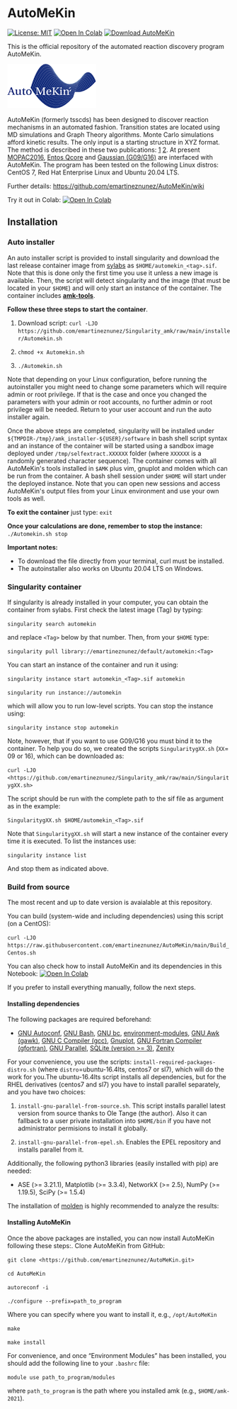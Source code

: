 # AutoMeKin

[![License: MIT](https://img.shields.io/badge/License-MIT-yellow.svg)](https://opensource.org/licenses/MIT) [![Open In Colab](https://colab.research.google.com/assets/colab-badge.svg)](https://colab.research.google.com/github/emartineznunez/AutoMeKin/blob/main/AutoMeKin.ipynb) [![Download AutoMeKin](https://img.shields.io/sourceforge/dm/automekin.svg)](https://sourceforge.net/projects/automekin/files/latest/download)

This is the official repository of the automated reaction discovery program AutoMeKin.

<p align="left">
   <img src="logo.png" alt="alt text" width="200" height="100">
</p>


AutoMeKin (formerly tsscds) has been designed to discover reaction mechanisms in an automated fashion. Transition states are located using MD simulations and Graph Theory algorithms. Monte Carlo simulations afford kinetic results. The only input is a starting structure in XYZ format. The method is described in these two publications: [1](https://onlinelibrary.wiley.com/doi/abs/10.1002/jcc.23790) [2](https://pubs.rsc.org/en/content/articlelanding/2015/cp/c5cp02175h#!divAbstract). At present [MOPAC2016](https://github.com/openmopac/mopac), [Entos Qcore](https://software.entos.ai/qcore/documentation/) and [Gaussian (G09/G16)](https://gaussian.com/) are interfaced with AutoMeKin. The program has been tested on the following Linux distros: CentOS 7, Red Hat Enterprise Linux and Ubuntu 20.04 LTS.


Further details: https://github.com/emartineznunez/AutoMeKin/wiki

Try it out in Colab: 
[![Open In Colab](https://colab.research.google.com/assets/colab-badge.svg)](https://colab.research.google.com/github/emartineznunez/AutoMeKin/blob/main/AutoMeKin.ipynb)

## Installation

### Auto installer 
An auto installer script is provided to install singularity and
download the last release container image from [sylabs](https://cloud.sylabs.io/library/emartineznunez/default/automekin) as
`$HOME/automekin_<tag>.sif`. Note that this is done only the first time
you use it unless a new image is available. Then, the script will detect
singularity and the image (that must be located in your `$HOME`) and will
only start an instance of the container. The container includes
**[amk-tools](https://github.com/dgarayr/amk_tools)**. 

**Follow these three steps to start the container**.

1. Download script: `curl -LJO https://github.com/emartineznunez/Singularity_amk/raw/main/installer/Automekin.sh`

3. `chmod +x Automekin.sh`

3. `./Automekin.sh`

Note that depending on your Linux configuration, before running the
autoinstaller you might need to change some parameters which will
require admin or root privilege. If that is the case and once you
changed the parameters with your admin or root accounts, no further
admin or root privilege will be needed. Return to your user account and
run the auto installer again.

Once the above steps are completed, singularity will be installed
under `${TMPDIR-/tmp}/amk_installer-${USER}/software` in bash shell script
syntax and an instance of the container will be started using a sandbox
image deployed under `/tmp/selfextract.XXXXXX` folder (where `XXXXXX` is a
randomly generated character sequence). The container comes with all
AutoMeKin's tools installed in `$AMK` plus vim, gnuplot and molden which
can be run from the container. A bash shell session under `$HOME` will
start under the deployed instance. Note that you can open new sessions
and access AutoMeKin's output files from your Linux environment and use
your own tools as well.

**To exit the container** just type: `exit`

**Once your calculations are done, remember to stop the instance:** `./Automekin.sh stop`

**Important notes:**

- To download the file directly from your terminal, curl must be installed.
- The autoinstaller also works on Ubuntu 20.04 LTS on Windows.

### Singularity container 
If singularity is already installed in your
computer, you can obtain the container from sylabs. First check the
latest image (Tag) by typing: 

`singularity search automekin`

and replace `<Tag>` below by that number.
Then, from your `$HOME` type: 

`singularity pull library://emartineznunez/default/automekin:<Tag>` 

You can start an instance of the container and run it using:

`singularity instance start automekin_<Tag>.sif automekin` 

`singularity run instance://automekin`

which will allow you to run low-level scripts. You can stop the instance
using:

`singularity instance stop automekin`

Note, however, that if you want to use G09/G16 you must bind it to the
container. To help you do so, we created the scripts `SingularitygXX.sh`
(`XX`= 09 or 16), which can be downloaded as:

`curl -LJO
<https://github.com/emartineznunez/Singularity_amk/raw/main/SingularitygXX.sh>`

The script should be run with the complete path to the sif file as
argument as in the example:

`SingularitygXX.sh $HOME/automekin_<Tag>.sif`

Note that `SingularitygXX.sh` will start a new instance of the container
every time it is executed. To list the instances use:

`singularity instance list`

And stop them as indicated above.

### Build from source 

The most recent and up to date version is avaialable at this repository.

You can build (system-wide and including dependencies) using this script (on a CentOS):

`curl -LJO
https://raw.githubusercontent.com/emartineznunez/AutoMeKin/main/Build_Centos.sh`

You can also check how to install AutoMeKin and its dependencies in this Notebook: [![Open In Colab](https://colab.research.google.com/assets/colab-badge.svg)](https://colab.research.google.com/github/emartineznunez/AutoMeKin/blob/main/AutoMeKin.ipynb)

If you prefer to install everything manually, follow the next steps.

#### Installing dependencies 
The following packages are required beforehand:

- [GNU Autoconf](https://www.gnu.org/software/autoconf/), [GNU Bash](https://www.gnu.org/software/bash/), [GNU bc](https://www.gnu.org/software/bc/), [environment-modules](https://github.com/cea-hpc/modules), [GNU Awk (gawk)](https://www.gnu.org/software/gawk/), [GNU C Compiler (gcc)](https://gcc.gnu.org/), [Gnuplot](http://www.gnuplot.info/), [GNU Fortran Compiler (gfortran)](https://gcc.gnu.org/wiki/GFortran), [GNU Parallel](https://www.gnu.org/software/bash/manual/html_node/GNU-Parallel.html), [SQLite (version \>= 3)](https://www.sqlite.org/index.html), [Zenity](https://wiki.gnome.org/Projects/Zenity)

For your convenience, you use the scripts: `install-required-packages-distro.sh` (where `distro`=ubuntu-16.4lts,
centos7 or sl7), which will do the work for you.The ubuntu-16.4lts
script installs all dependencies, but for the RHEL derivatives (centos7
and sl7) you have to install parallel separately, and you have two
choices:

1. `install-gnu-parallel-from-source.sh`. This script installs parallel
latest version from source thanks to Ole Tange (the author). Also it can
fallback to a user private installation into `$HOME/bin` if you have not
administrator permisions to install it globally.

2. `install-gnu-parallel-from-epel.sh`. Enables the EPEL repository and
installs parallel from it.

Additionally, the following python3 libraries (easily installed with pip) are
needed:

- ASE (\>= 3.21.1), Matplotlib (\>= 3.3.4), NetworkX (\>= 2.5), NumPy (\>= 1.19.5), SciPy (\>= 1.5.4)

The installation of [molden](https://www.theochem.ru.nl/molden/linux.html) is highly recommended to analyze the results:

#### Installing AutoMeKin

Once the above packages are installed, you can now install AutoMeKin
following these steps:. Clone AutoMeKin from GitHub:

`git clone <https://github.com/emartineznunez/AutoMeKin.git>`

`cd AutoMeKin`

`autoreconf -i`

`./configure --prefix=path_to_program`

Where you can specify where you want to install it, e.g., `/opt/AutoMeKin`

`make` 

`make install` 

For convenience, and once “Environment Modules” has been installed, you
should add the following line to your `.bashrc` file:

`module use path_to_program/modules`

where `path_to_program` is the path where you installed amk (e.g.,
`$HOME/amk-2021`).
